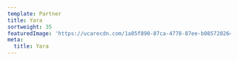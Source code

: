 ```yaml
---
template: Partner
title: Yara
sortweight: 35
featuredImage: 'https://ucarecdn.com/1a05f890-87ca-4778-87ee-b08572026436/'
meta:
  title: Yara
---
```


